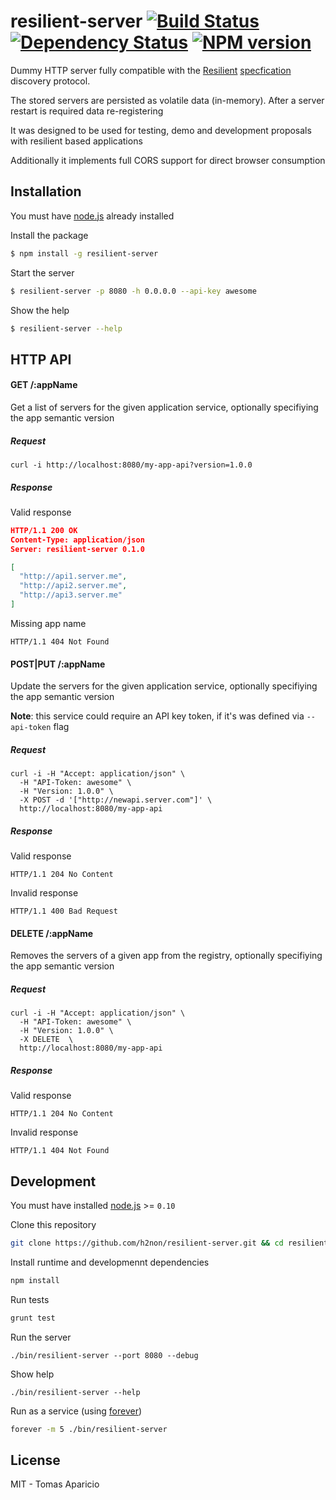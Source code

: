 # resilient-server [![Build Status](https://api.travis-ci.org/h2non/resilient-server.svg?branch=master)][travis] [![Dependency Status](https://gemnasium.com/h2non/resilient-server.svg)][gemnasium] [![NPM version](https://badge.fury.io/js/resilient-server.svg)][npm]

Dummy HTTP server fully compatible with the [Resilient](http://resilient-http.github.io) [specfication](https://github.com/resilient-http/spec) discovery protocol.

The stored servers are persisted as volatile data (in-memory). After a server restart is required data re-registering

It was designed to be used for testing, demo and development proposals with resilient based applications

Additionally it implements full CORS support for direct browser consumption

## Installation

You must have [node.js](http://nodejs.org) already installed

Install the package
```bash
$ npm install -g resilient-server
```

Start the server
```bash
$ resilient-server -p 8080 -h 0.0.0.0 --api-key awesome
```

Show the help
```bash
$ resilient-server --help
```

## HTTP API

#### GET /:appName

Get a list of servers for the given application service, optionally specifiying the app semantic version

##### Request

```
curl -i http://localhost:8080/my-app-api?version=1.0.0
```

##### Response

Valid response
```json
HTTP/1.1 200 OK
Content-Type: application/json
Server: resilient-server 0.1.0

[
  "http://api1.server.me",
  "http://api2.server.me",
  "http://api3.server.me"
]
```

Missing app name
```
HTTP/1.1 404 Not Found
```

#### POST|PUT /:appName

Update the servers for the given application service, optionally specifiying the app semantic version

**Note**: this service could require an API key token, if it's was defined via `--api-token` flag

##### Request

```
curl -i -H "Accept: application/json" \
  -H "API-Token: awesome" \
  -H "Version: 1.0.0" \
  -X POST -d '["http://newapi.server.com"]' \
  http://localhost:8080/my-app-api
```

##### Response

Valid response
```
HTTP/1.1 204 No Content
```

Invalid response
```
HTTP/1.1 400 Bad Request
```

#### DELETE /:appName

Removes the servers of a given app from the registry, optionally specifiying the app semantic version

##### Request

```
curl -i -H "Accept: application/json" \
  -H "API-Token: awesome" \
  -H "Version: 1.0.0" \
  -X DELETE  \
  http://localhost:8080/my-app-api
```

##### Response

Valid response
```
HTTP/1.1 204 No Content
```

Invalid response
```
HTTP/1.1 404 Not Found
```

## Development

You must have installed [node.js](http://nodejs.org) >= `0.10`

Clone this repository

```bash
git clone https://github.com/h2non/resilient-server.git && cd resilient-server
```

Install runtime and developmennt dependencies

```bash
npm install
```

Run tests

```bash
grunt test
```

Run the server

```
./bin/resilient-server --port 8080 --debug
```

Show help

```
./bin/resilient-server --help
```

Run as a service (using [forever](https://github.com/nodejitsu/forever))

```bash
forever -m 5 ./bin/resilient-server
```

## License

MIT - Tomas Aparicio

[travis]: http://travis-ci.org/h2non/resilient-server
[gemnasium]: https://gemnasium.com/h2non/resilient-server
[npm]: http://npmjs.org/package/resilient-server
